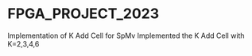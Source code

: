 # FPGA_PROJECT_2023
Implementation of K Add Cell for SpMv
Implemented the K Add Cell with K=2,3,4,6
